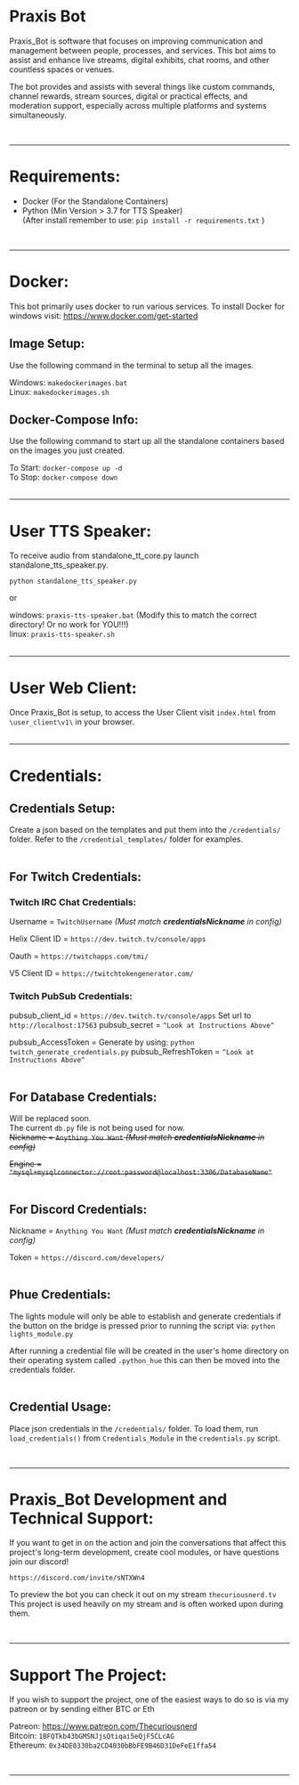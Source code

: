 # Praxis Bot

Praxis_Bot is software that focuses on improving communication and management between people, processes, and services. This bot aims to assist and enhance live streams, digital exhibits, chat rooms, and other countless spaces or venues.

The bot provides and assists with several things like custom commands, channel rewards, stream sources, digital or practical effects, and moderation support, especially across multiple platforms and systems simultaneously.

<br>

___

# Requirements:
- Docker (For the Standalone Containers)
- Python (Min Version > 3.7 for TTS Speaker)<br>
(After install remember to use: `pip install -r requirements.txt` )

<br>

___

# Docker:

This bot primarily uses docker to run various services.
To install Docker for windows visit: https://www.docker.com/get-started

## Image Setup:

Use the following command in the terminal to setup all the images.

Windows: `makedockerimages.bat`<br>
Linux: `makedockerimages.sh`


## Docker-Compose Info:

Use the following command to start up all the standalone containers based on the images you just created.

To Start:
`docker-compose up -d`<br>
To Stop:
`docker-compose down`<br>
<br>
___

# User TTS Speaker:
To receive audio from standalone_tt_core.py launch standalone_tts_speaker.py.

`python standalone_tts_speaker.py`

or

windows: `praxis-tts-speaker.bat` (Modify this to match the correct directory! Or no work for YOU!!!)<br>
linux: `praxis-tts-speaker.sh`<br>
<br>
___

# User Web Client:

Once Praxis_Bot is setup, to access the User Client visit `index.html` from `\user_client\v1\` in your browser.<br>
<br>
___

# Credentials:

## Credentials Setup:

Create a json based on the templates and put them into the `/credentials/` folder.
Refer to the `/credential_templates/` folder for examples.<br>
<br>

## For Twitch Credentials:

### Twitch IRC Chat Credentials:
Username = `TwitchUsername` *(Must match ***credentialsNickname*** in config)*

Helix Client ID = `https://dev.twitch.tv/console/apps`

Oauth = `https://twitchapps.com/tmi/`

V5 Client ID = `https://twitchtokengenerator.com/`

### Twitch PubSub Credentials:

pubsub_client_id = `https://dev.twitch.tv/console/apps` Set url to `http://localhost:17563`
pubsub_secret = `^Look at Instructions Above^`

pubsub_AccessToken = Generate by using: `python twitch_generate_credentials.py`
pubsub_RefreshToken = `^Look at Instructions Above^`<br>
<br>

## For Database Credentials:
Will be replaced soon.<br>The current `db.py` file is not being used for now.<br>
~~Nickname = `Anything You Want` *(Must match ***credentialsNickname*** in config)*~~

~~Engine = `"mysql+mysqlconnector://root:password@localhost:3306/DatabaseName"`~~<br>
<br>

## For Discord Credentials:
Nickname = `Anything You Want` *(Must match ***credentialsNickname*** in config)*

Token = `https://discord.com/developers/`<br>
<br>

## Phue Credentials:
The lights module will only be able to establish and generate credentials if the button on the bridge is pressed prior to running the script via:
`python lights_module.py`<br>

After running a credential file will be created in the user's home directory on their operating system called `.python_hue` this can then be moved into the credentials folder.<br>
<br>

## Credential Usage:

Place json credentials in the `/credentials/` folder.
To load them, run `load_credentials()` from `Credentials_Module` in the `credentials.py` script.

</br>

___

# Praxis_Bot Development and Technical Support:

If you want to get in on the action and join the conversations that affect this project's long-term development, create cool modules, or have questions join our discord!

`https://discord.com/invite/sNTXWn4`

To preview the bot you can check it out on my stream `thecuriousnerd.tv` This project is used heavily on my stream and is often worked upon during them.

</br>

___
# Support The Project:

If you wish to support the project, one of the easiest ways to do so is via my patreon or by sending either BTC or Eth

Patreon: https://www.patreon.com/Thecuriousnerd<br>
Bitcoin: `1BFQTkb43bGMSNJjsQtiqai5eQjF5CLcAG`<br>
Ethereum: `0x34DE0330ba2CD4030bBbFE9B46D31DeFeE1ffa54`

</br>

___